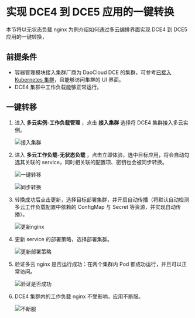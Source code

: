 # 实现 DCE4 到 DCE5 应用的一键转换

本节将以无状态负载 nginx 为例介绍如何通过多云编排界面实现 DCE4 到 DCE5 应用的一键转换，

## 前提条件

- 容器管理模块接入集群厂商为 DaoCloud DCE 的集群，可参考[已接入 Kubernetes 集群](../cluster.md)，且能够访问集群的 UI 界面。
- DCE4 集群中工作负载能够正常运行。

## 一键转移

1. 进入 __多云实例-工作负载管理__ ，点击 __接入集群__ 选择将 DCE4 集群接入多云实例。

    ![接入集群](https://docs.daocloud.io/daocloud-docs-images/docs/kairship/images/conversion01.png)

2. 进入 __多云工作负载-无状态负载__ ，点击立即体验，选中目标应用，将会自动勾选其关联的 service，同时相关联的配置项、密钥也会被同步转换。

    ![一键转移](https://docs.daocloud.io/daocloud-docs-images/docs/kairship/images/conversion02.png)

    ![同步转换](https://docs.daocloud.io/daocloud-docs-images/docs/kairship/images/conversion03.png)

3. 转换成功后点击更新，选择目标部署集群，并开启自动传播（将默认自动检测多云工作负载配置中依赖的 ConfigMap 与 Secret 等资源，并实现自动传播）。

    ![更新nginx](https://docs.daocloud.io/daocloud-docs-images/docs/kairship/images/conversion04.png)

4. 更新 service 的部署策略，选择部署集群。

    ![更新部署策略](https://docs.daocloud.io/daocloud-docs-images/docs/kairship/images/conversion05.png)

5. 验证多云 nginx 是否运行成功：在两个集群内 Pod 都成功运行，并且可以正常访问。

    ![验证是否成功](https://docs.daocloud.io/daocloud-docs-images/docs/kairship/images/conversion06.png)

6. DCE4 集群内的工作负载 nginx 不受影响，应用不断服。

    ![不断服](https://docs.daocloud.io/daocloud-docs-images/docs/kairship/images/conversion07.png)
